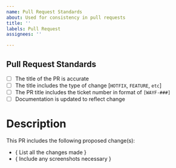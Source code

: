 ```yaml
---
name: Pull Request Standards
about: Used for consistency in pull requests
title: ''
labels: Pull Request
assignees: ''

---
```


## Pull Request Standards

- [ ] The title of the PR is accurate
- [ ] The title includes the type of change [`HOTFIX`, `FEATURE`, `etc`]  
- [ ] The PR title includes the ticket number in format of `[WAYF-###]`
- [ ] Documentation is updated to reflect change

# Description

This PR includes the following proposed change(s):

- { List all the changes made }
- { Include any screenshots necessary }
